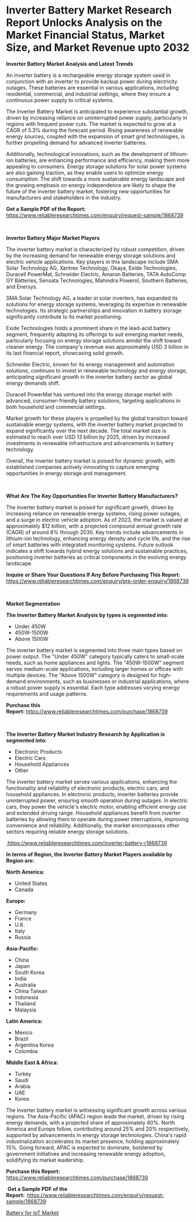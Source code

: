<p><h1>Inverter Battery Market Research Report Unlocks Analysis on the Market Financial Status, Market Size, and Market Revenue upto 2032</h1></p><p><strong>Inverter Battery Market Analysis and Latest Trends</strong></p>
<p><p>An inverter battery is a rechargeable energy storage system used in conjunction with an inverter to provide backup power during electricity outages. These batteries are essential in various applications, including residential, commercial, and industrial settings, where they ensure a continuous power supply to critical systems. </p><p>The Inverter Battery Market is anticipated to experience substantial growth, driven by increasing reliance on uninterrupted power supply, particularly in regions with frequent power cuts. The market is expected to grow at a CAGR of 5.3% during the forecast period. Rising awareness of renewable energy sources, coupled with the expansion of smart grid technologies, is further propelling demand for advanced inverter batteries. </p><p>Additionally, technological innovations, such as the development of lithium-ion batteries, are enhancing performance and efficiency, making them more appealing to consumers. Energy storage solutions for solar power systems are also gaining traction, as they enable users to optimize energy consumption. The shift towards a more sustainable energy landscape and the growing emphasis on energy independence are likely to shape the future of the inverter battery market, fostering new opportunities for manufacturers and stakeholders in the industry.</p></p>
<p><strong>Get a Sample PDF of the Report:&nbsp;</strong> <a href="https://www.reliableresearchtimes.com/enquiry/request-sample/1868739?utm_campaign=1994&utm_medium=2&utm_source=Github&utm_content=ia&utm_term=13022025&utm_id=inverter-battery">https://www.reliableresearchtimes.com/enquiry/request-sample/1868739</a></p>
<p>&nbsp;</p>
<p><strong>Inverter Battery Major Market Players</strong></p>
<p><p>The inverter battery market is characterized by robust competition, driven by the increasing demand for renewable energy storage solutions and electric vehicle applications. Key players in this landscape include SMA Solar Technology AG, Xantrex Technology, Okaya, Exide Technologies, Duracell PowerMat, Schneider Electric, Amaron Batteries, TATA AutoComp GY Batteries, Sensata Technologies, Mahindra Powerol, Southern Batteries, and Enersys.</p><p>SMA Solar Technology AG, a leader in solar inverters, has expanded its solutions for energy storage systems, leveraging its expertise in renewable technologies. Its strategic partnerships and innovation in battery storage significantly contribute to its market positioning.</p><p>Exide Technologies holds a prominent share in the lead-acid battery segment, frequently adapting its offerings to suit emerging market needs, particularly focusing on energy storage solutions amidst the shift toward cleaner energy. The company's revenue was approximately USD 3 billion in its last financial report, showcasing solid growth.</p><p>Schneider Electric, known for its energy management and automation solutions, continues to invest in renewable technology and energy storage, anticipating significant growth in the inverter battery sector as global energy demands shift.</p><p>Duracell PowerMat has ventured into the energy storage market with advanced, consumer-friendly battery solutions, targeting applications in both household and commercial settings.</p><p>Market growth for these players is propelled by the global transition toward sustainable energy systems, with the inverter battery market projected to expand significantly over the next decade. The total market size is estimated to reach over USD 13 billion by 2025, driven by increased investments in renewable infrastructure and advancements in battery technology.</p><p>Overall, the inverter battery market is poised for dynamic growth, with established companies actively innovating to capture emerging opportunities in energy storage and management.</p></p>
<p>&nbsp;</p>
<p><strong>What Are The Key Opportunities For Inverter Battery Manufacturers?</strong></p>
<p><p>The inverter battery market is poised for significant growth, driven by increasing reliance on renewable energy systems, rising power outages, and a surge in electric vehicle adoption. As of 2023, the market is valued at approximately $12 billion, with a projected compound annual growth rate (CAGR) of around 8% through 2030. Key trends include advancements in lithium-ion technology, enhancing energy density and cycle life, and the rise of smart batteries with integrated monitoring systems. Future outlook indicates a shift towards hybrid energy solutions and sustainable practices, positioning inverter batteries as critical components in the evolving energy landscape.</p></p>
<p><strong>Inquire or Share Your Questions If Any Before Purchasing This Report:</strong> <a href="https://www.reliableresearchtimes.com/enquiry/pre-order-enquiry/1868739?utm_campaign=1994&utm_medium=2&utm_source=Github&utm_content=ia&utm_term=13022025&utm_id=inverter-battery">https://www.reliableresearchtimes.com/enquiry/pre-order-enquiry/1868739</a></p>
<p>&nbsp;</p>
<p><strong>Market Segmentation</strong></p>
<p><strong>The Inverter Battery Market Analysis by types is segmented into:</strong></p>
<p><ul><li>Under 450W</li><li>450W-1500W</li><li>Above 1500W</li></ul></p>
<p><p>The inverter battery market is segmented into three main types based on power output. The "Under 450W" category typically caters to small-scale needs, such as home appliances and lights. The "450W-1500W" segment serves medium-scale applications, including larger homes or offices with multiple devices. The "Above 1500W" category is designed for high-demand environments, such as businesses or industrial applications, where a robust power supply is essential. Each type addresses varying energy requirements and usage patterns.</p></p>
<p><strong>Purchase this Report:&nbsp;</strong><a href="https://www.reliableresearchtimes.com/purchase/1868739?utm_campaign=1994&utm_medium=2&utm_source=Github&utm_content=ia&utm_term=13022025&utm_id=inverter-battery">https://www.reliableresearchtimes.com/purchase/1868739</a></p>
<p>&nbsp;</p>
<p><strong>The Inverter Battery Market Industry Research by Application is segmented into:</strong></p>
<p><ul><li>Electronic Products</li><li>Electric Cars</li><li>Household Appliances</li><li>Other</li></ul></p>
<p><p>The inverter battery market serves various applications, enhancing the functionality and reliability of electronic products, electric cars, and household appliances. In electronic products, inverter batteries provide uninterrupted power, ensuring smooth operation during outages. In electric cars, they power the vehicle's electric motor, enabling efficient energy use and extended driving range. Household appliances benefit from inverter batteries by allowing them to operate during power interruptions, improving convenience and reliability. Additionally, the market encompasses other sectors requiring reliable energy storage solutions.</p></p>
<p><a href="https://www.reliableresearchtimes.com/inverter-battery-r1868739?utm_campaign=1994&utm_medium=2&utm_source=Github&utm_content=ia&utm_term=13022025&utm_id=inverter-battery">&nbsp;https://www.reliableresearchtimes.com/inverter-battery-r1868739</a></p>
<p><strong>In terms of Region, the Inverter Battery Market Players available by Region are:</strong></p>
<p>
    <p> <strong> North America: </strong>
        <ul>
            <li>United States</li>
            <li>Canada</li>
        </ul>
        </p> 
    <p> <strong> Europe: </strong>
        <ul>
            <li>Germany</li>
            <li>France</li>
            <li>U.K.</li>
            <li>Italy</li>
            <li>Russia</li>
        </ul>
        </p> 
    <p> <strong> Asia-Pacific: </strong>
        <ul>
            <li>China</li>
            <li>Japan</li>
            <li>South Korea</li>
            <li>India</li>
            <li>Australia</li>
            <li>China Taiwan</li>
            <li>Indonesia</li>
            <li>Thailand</li>
            <li>Malaysia</li>
        </ul>
        </p> 
    <p> <strong> Latin America: </strong>
        <ul>
            <li>Mexico</li>
            <li>Brazil</li>
            <li>Argentina Korea</li>
            <li>Colombia</li>
        </ul>
        </p> 
    <p> <strong> Middle East & Africa: </strong>
        <ul>
            <li>Turkey</li>
            <li>Saudi</li>
            <li>Arabia</li>
            <li>UAE</li>
            <li>Korea</li>
        </ul>
    </p>
    </p>
<p><p>The inverter battery market is witnessing significant growth across various regions. The Asia-Pacific (APAC) region leads the market, driven by rising energy demands, with a projected share of approximately 40%. North America and Europe follow, contributing around 25% and 20% respectively, supported by advancements in energy storage technologies. China's rapid industrialization accelerates its market presence, holding approximately 15%. Going forward, APAC is expected to dominate, bolstered by government initiatives and increasing renewable energy adoption, solidifying its market leadership.</p></p>
<p><strong>Purchase this Report: </strong><a href="https://www.reliableresearchtimes.com/purchase/1868739?utm_campaign=1994&utm_medium=2&utm_source=Github&utm_content=ia&utm_term=13022025&utm_id=inverter-battery">https://www.reliableresearchtimes.com/purchase/1868739</a></p>
<p>&nbsp;<strong>Get a Sample PDF of the Report:&nbsp;&nbsp;</strong><a href="https://www.reliableresearchtimes.com/enquiry/request-sample/1868739?utm_campaign=1994&utm_medium=2&utm_source=Github&utm_content=ia&utm_term=13022025&utm_id=inverter-battery">https://www.reliableresearchtimes.com/enquiry/request-sample/1868739</a></p>
<p><strong></strong></p>
<p><p><a href="https://github.com/juniordelafrance/Market-Research-Report-List-5/blob/main/battery-for-iot-market.md?utm_campaign=1994&utm_medium=2&utm_source=Github&utm_content=ia&utm_term=13022025&utm_id=inverter-battery">Battery for IoT Market</a></p></p>